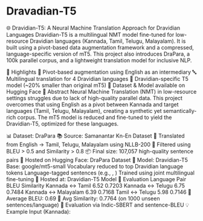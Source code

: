 # Dravadian-T5
🌐 Dravidian-T5: A Neural Machine Translation Approach for Dravidian Languages
Dravidian-T5 is a multilingual NMT model fine-tuned for low-resource Dravidian languages (Kannada, Tamil, Telugu, Malayalam). It is built using a pivot-based data augmentation framework and a compressed, language-specific version of mT5. This project also introduces DraPara, a 100k parallel corpus, and a lightweight translation model for inclusive NLP.

📌 Highlights
🔁 Pivot-based augmentation using English as an intermediary
🔤 Multilingual translation for 4 Dravidian languages
🧠 Dravidian-specific T5 model (~20% smaller than original mT5)
📂 Dataset & Model available on Hugging Face
🧠 Abstract
Neural Machine Translation (NMT) in low-resource settings struggles due to lack of high-quality parallel data. This project overcomes that using English as a pivot between Kannada and target languages (Tamil, Telugu, Malayalam), creating a synthetic yet semantically-rich corpus. The mT5 model is reduced and fine-tuned to yield the Dravidian-T5, optimized for these languages.

📊 Dataset: DraPara
📚 Source: Samanantar Kn-En Dataset
🔁 Translated from English → Tamil, Telugu, Malayalam using NLLB-200
🧹 Filtered using BLEU > 0.5 and Similarity > 0.8
📦 Final size: 107,057 high-quality sentence pairs
📍 Hosted on Hugging Face: DraPara Dataset
🤖 Model: Dravidian-T5
Base: google/mt5-small
Vocabulary reduced to top Dravidian language tokens
Language-tagged sentences (e.g., <tamil>, <kannada>)
Trained using joint multilingual fine-tuning
🚀 Hosted at: Dravidian-T5 Model
🧪 Evaluation
Language Pair	BLEU	Similarity
Kannada ↔ Tamil	6.52	0.7203
Kannada ↔ Telugu	6.75	0.7484
Kannada ↔ Malayalam	6.39	0.7168
Tamil ↔ Telugu	5.98	0.7146
🧮 Average BLEU: 0.69
🤝 Avg Similarity: 0.7764 (on 1000 unseen sentences/language)
🔬 Evaluation via Indic-SBERT and sentence-BLEU
💡 Example
Input (Kannada):
